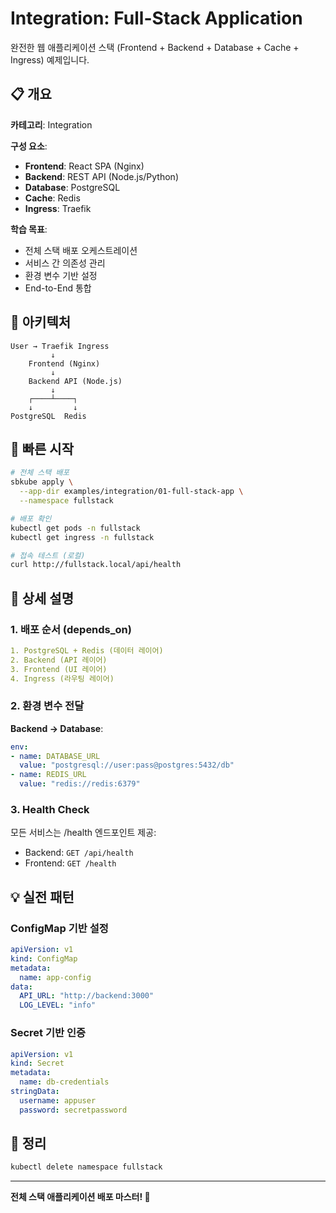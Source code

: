 # Integration: Full-Stack Application

완전한 웹 애플리케이션 스택 (Frontend + Backend + Database + Cache + Ingress) 예제입니다.

## 📋 개요

**카테고리**: Integration

**구성 요소**:
- **Frontend**: React SPA (Nginx)
- **Backend**: REST API (Node.js/Python)
- **Database**: PostgreSQL
- **Cache**: Redis
- **Ingress**: Traefik

**학습 목표**:
- 전체 스택 배포 오케스트레이션
- 서비스 간 의존성 관리
- 환경 변수 기반 설정
- End-to-End 통합

## 🎯 아키텍처

```
User → Traefik Ingress
         ↓
    Frontend (Nginx)
         ↓
    Backend API (Node.js)
         ↓
    ┌────┴────┐
    ↓         ↓
PostgreSQL  Redis
```

## 🚀 빠른 시작

```bash
# 전체 스택 배포
sbkube apply \
  --app-dir examples/integration/01-full-stack-app \
  --namespace fullstack

# 배포 확인
kubectl get pods -n fullstack
kubectl get ingress -n fullstack

# 접속 테스트 (로컬)
curl http://fullstack.local/api/health
```

## 📖 상세 설명

### 1. 배포 순서 (depends_on)

```yaml
1. PostgreSQL + Redis (데이터 레이어)
2. Backend (API 레이어)
3. Frontend (UI 레이어)
4. Ingress (라우팅 레이어)
```

### 2. 환경 변수 전달

**Backend → Database**:
```yaml
env:
- name: DATABASE_URL
  value: "postgresql://user:pass@postgres:5432/db"
- name: REDIS_URL
  value: "redis://redis:6379"
```

### 3. Health Check

모든 서비스는 /health 엔드포인트 제공:
- Backend: `GET /api/health`
- Frontend: `GET /health`

## 💡 실전 패턴

### ConfigMap 기반 설정
```yaml
apiVersion: v1
kind: ConfigMap
metadata:
  name: app-config
data:
  API_URL: "http://backend:3000"
  LOG_LEVEL: "info"
```

### Secret 기반 인증
```yaml
apiVersion: v1
kind: Secret
metadata:
  name: db-credentials
stringData:
  username: appuser
  password: secretpassword
```

## 🧹 정리

```bash
kubectl delete namespace fullstack
```

---

**전체 스택 애플리케이션 배포 마스터! 🚀**

